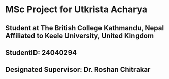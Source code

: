 # MSc Project for Utkrista Acharya 
## Student at The British College Kathmandu, Nepal Affiliated to Keele University, United Kingdom
## StudentID: 24040294
## Designated Supervisor: Dr. Roshan Chitrakar
